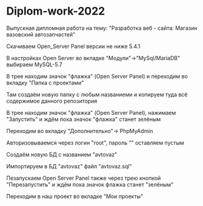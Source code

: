 # Diplom-work-2022
Выпускная дипломная работа на тему: "Разработка веб - сайта: Магазин вазовский автозапчастей"

Скачиваем Open_Server Panel версии не ниже 5.4.1

В настройках Open Server во вкладке "Модули"->"MySql/MariaDB" выбираем MySQL-5.7

В трее находим значок "флажка" (Open Server Panel) и переходим во вкладку "Папка с проектами"

Там создаём новую папку с любым названиеми и копируем туда всё содержимое данного репозитория

В трее находим значок "флажка" (Open Server Panel), нажимаем "Запустить" и ждём пока значок "флажка" станет зелёным

Переходим во вкладку "Дополнительно"-> PhpMyAdmin

Авторизовываемся через логин "root", пароль "" оставляем пустым

Создаём новую БД с названием "avtovaz"

Импортируем в БД "avtovaz" файл "avtovaz.sql"

Пезапускаем Open Server Panel также через трею кнопкой "Перезапустить" и ждём пока значок флажка станет "зелёным"

Переходим в наш проект во вкладке "Мои проекты"
